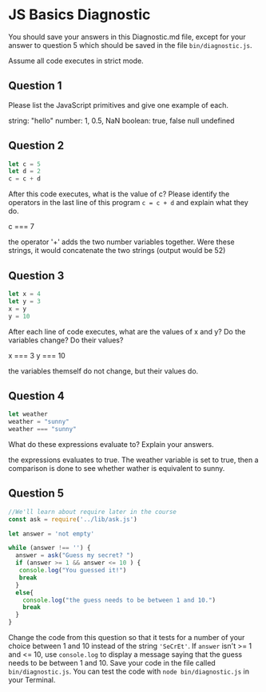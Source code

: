 # JS Basics Diagnostic

You should save your answers in this Diagnostic.md file, except for your answer to
question 5 which should be saved in the file `bin/diagnostic.js`.

Assume all code executes in strict mode.

## Question 1

Please list the JavaScript primitives and give one example of each.

string: "hello"
number: 1, 0.5, NaN
boolean: true, false
null
undefined

## Question 2

```js
let c = 5
let d = 2
c = c + d

```

After this code executes, what is the value of c?  Please identify the operators in the last line of this program `c = c + d` and explain what they do.

c === 7

the operator '+' adds the two number variables together. Were these strings, it would concatenate the two strings (output would be 52)

## Question 3

```js
let x = 4
let y = 3
x = y
y = 10
```

After each line of code executes, what are the values of x and y?  Do the variables change?  Do their values?

<!-- solution below -->

x === 3
y === 10

the variables themself do not change, but their values do.


## Question 4

```js
let weather
weather = "sunny"
weather === "sunny"
```

What do these expressions evaluate to?  Explain your answers.

the expressions evaluates to true. The weather variable is set to true, then a comparison is done to see whether wather is equivalent to sunny.

## Question 5

```js
//We'll learn about require later in the course
const ask = require('../lib/ask.js')

let answer = 'not empty'

while (answer !== '') {
  answer = ask("Guess my secret? ")
  if (answer >= 1 && answer <= 10 ) {
   console.log("You guessed it!")
   break
  }
  else{
    console.log("the guess needs to be between 1 and 10.")
    break
  }
}
```

Change the code from this question so that it tests for a number of your choice
between 1 and 10 instead of the string `'SeCrEt'`.  If `answer` isn't >= 1 and
<= 10, use `console.log` to display a message saying that the guess needs to
be between 1 and 10.  Save your code in the file called `bin/diagnostic.js`.
You can test the code with `node bin/diagnostic.js` in your Terminal.
